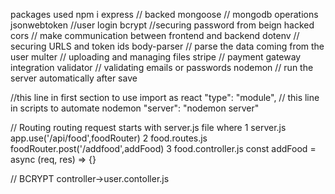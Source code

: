 packages used
npm i 
express // backed 
mongoose // mongodb operations
jsonwebtoken //user login 
bcrypt  //securing password from beign hacked
cors  // make communication between frontend and backend
dotenv  // securing URLS and token ids
body-parser // parse the data coming from the user
multer // uploading and managing files
stripe // payment gateway integration
validator  // validating emails or passwords
nodemon  // run the server automatically after save 

//this line in first section to use import as react
"type": "module",
// this line in scripts to automate nodemon
"server": "nodemon server"

// Routing
routing request starts with server.js file where 
1
server.js 
app.use('/api/food',foodRouter)
2
food.routes.js
foodRouter.post('/addfood',addFood)
3
food.controller.js
const addFood = async (req, res) => {}


// BCRYPT
controller->user.contoller.js




